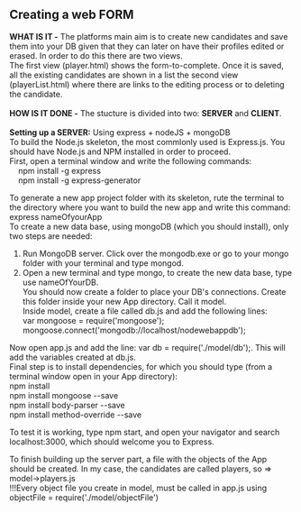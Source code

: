 <h2>Creating a web FORM</h2>
<b>WHAT IS IT -</b> The platforms main aim is to create new candidates and save them into your DB given that they can later on have their profiles edited or erased. In order to do this there are two views.<br>
The first view (player.html) shows the form-to-complete. Once it is saved, all the existing candidates are shown in a list the second view (playerList.html) where there are links to the editing process or to deleting the candidate.
<br><br>
<b>HOW IS IT DONE -</b> The stucture is divided into two: <b>SERVER</b> and <b>CLIENT</b>. <br><br>
<b>Setting up a SERVER:</b> Using express + nodeJS + mongoDB<br>
To build the Node.js skeleton, the most commlonly used is Express.js. You should have Node.js and NPM installed in order to proceed.<br>
First, open a terminal window and write the following commands: <br>&nbsp;&nbsp;&nbsp; npm install -g express <br> &nbsp;&nbsp;&nbsp; npm install -g express-generator<br>

To generate a new app project folder with its skeleton, rute the terminal to the directory where you want to build the new app and write this command: express nameOfyourApp<br>
To create a new data base, using mongoDB (which you should install), only two steps are needed:<br>
1. Run MongoDB server. Click over the mongodb.exe or go to your mongo folder with your terminal and type mongod. <br>
2. Open a new terminal and type mongo, to create the new data base, type use nameOfYourDB. <br>
You should now create a folder to place your DB's connections. Create this folder inside your new App directory. Call it model. <br>
Inside model, create a file called db.js and add the following lines:<br>
var mongoose = require('mongoose'); <br>
mongoose.connect('mongodb://localhost/nodewebappdb'); <br>

Now open app.js and add the line: var db = require('./model/db');. This will add the variables created at db.js. <br>
Final step is to install dependencies, for which you should type (from a terminal window open in your App directory):<br>
npm install<br>
npm install mongoose --save<br>
npm install body-parser --save<br>
npm install method-override --save<br>

To test it is working, type npm start, and open your navigator and search localhost:3000, which should welcome you to Express.<br>

To finish building up the server part, a file with the objects of the App should be created. In my case, the candidates are called players, so => model->players.js <br>
!!!Every object file you create in model, must be called in app.js using objectFile = require('./model/objectFile')

